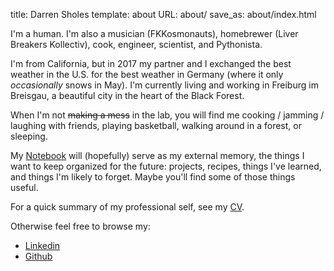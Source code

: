 title: Darren Sholes
template: about
URL: about/
save_as: about/index.html

I'm a human. I'm also a musician (FKKosmonauts), homebrewer (Liver Breakers Kollectiv), cook, engineer, scientist, and Pythonista.

I'm from California, but in 2017 my partner and I exchanged the best weather in the U.S. for the best weather in Germany (where it only *occasionally* snows in May). I'm currently living and working in Freiburg im Breisgau, a beautiful city in the heart of the Black Forest.

When I'm not <s>making a mess</s> in the lab, you will find me cooking / jamming / laughing with friends, playing basketball, walking around in a forest, or sleeping.

My [Notebook](https://dsholes.github.io/notebook) will (hopefully) serve as my external memory, the things I want to keep organized for the future: projects, recipes, things I've learned, and things I'm likely to forget. Maybe you'll find some of those things useful.

For a quick summary of my professional self, see my [CV](https://dsholes.github.io/pdfs/DarrenSholesCV.pdf).

Otherwise feel free to browse my:

- [Linkedin](https://de.linkedin.com/in/darren-sholes-5b08672a)
- [Github](https://github.com/dsholes)